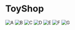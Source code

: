 # ToyShop
![A](https://lh3.googleusercontent.com/pw/AJFCJaUzL8WT02YNnF45acVbaAziWhi_slNjxKQleXI-WI11DdxBERakXoQ_d2_P87isDoxyEVq-IRJKdnlxCjevLyvwcAq3qOYEA2B62OnC1KRMY-x-UZRYpy6Vqvd7dqKqkopCDT-sQFpJHNZ_w6-APVC_1AA41_RCJjQ3qcbWFSslCudDBGvkaCzPo0ASlkuoP1MIrmn7p8F9MvgTjkzyJZAZF9ewGqXMuet1I7PwJ5EMGDCDXOKXoyU6vFuoPOngcrQEv7USu-FExqRXIJCKOxMBJSNSQNFCf1ZGKnoIM4QeK1ps4ecb9QOYabW1vHp2T1Mwy-W6N8rxL64oRFCfXJIZboUXeGlDmtz6ijeK8O2QfI6TgQcgw8LctuSs7NpIeXTNeLzDWqY8LXge8wcWdl-rCFWNqlxCM_qQtBD0vWnIjtBlgsJFCs1Y2AkUX_jsoKgpz9OlqVDjEzxKiEurG3rwhURk8Lyb_mz_eMijFYo3ftv_WzIj70lBgZ1KblvBlO2cpmHjYU_ojmMbJz7NIfcLNuDggYzaQcFE190JonUDWKAr9csquwuiXQ1R5Nf5fODm7Zxp4qtYMyyys3N0z_JWldoSgS9fAvOWF9-p_p4vJBAmZ5eTE_JsuRgwcWzRRo0EtrFgzeTRUchym_IXkAIOThk3z-HX-zW2SptRoXWf6onanBYg362pB3ZaoTHfZbZLl3pyv3IWfyHfWTQdx5gXUpyGF2197ZEdYHF_7zVgeBbuqOdYe04Ew1jnBuM5v_BQphFOtDfJn8jL45l04UFqtsxm05H5y7PNuMl6SOnGT8mC8msPHNyrv09UEHuoGoUSYUSb9qnvqfdqOl2fCo5hj91gr4e0JdUz3yl4-8YZslSiAGhSEgETc3lbTtpNk922EiE75ZdjRAwzzbcKZe6RSeKhxDSxKDdj91k_Q9MrZy92dkKhThXoWfoU=w752-h857-s-no?authuser=0)
![B](https://lh3.googleusercontent.com/pw/AJFCJaUCxM_eoG9Oz_1cwoFm6qFbjUggDhoy2LOioh9TlmZVnHzINRyax_ItfN4m-HCcXeV7mVQXGB0n4bczVdhUpEfgHkxNYrWUdn92uSxiYfNFO5gitl4WgQ0bDeBMArEhKo84M9zAvKCVcw8yTW2Baqfu6QZu1YRbJjNtfpD9o5krJ5XcYYqC5kGVB357x4mt1jV1azCHxESccL40F5jvP-f-VhiBh-Qr57YKdZHbgn9ho61xMncXWlktvPO_qF7abpUEWTPeQQ_R5uiyFpbXpQaXFTuOKa16j8Xcn4KBfoegalgdm7ARHpx2ZiHrboKKeufBEpxowIDfRpYC6xvL04232omQoxzrBQhFMq64HddZ9nB33uYQc-HH6__4JOd_XXasbghUXCKZrLgKK0-l29fdrll9Cnm-ZgdBV79rNbnBylLU7hi4NbUTXQXWS2NWmXNQOAZJEsgTrU4y4sg0WlpuCknil6y30oDBm6MSoZIpAfD-Yo6_YncSPY79XjgJwEZFhEHceYQn_rWrmdkABxG0qsnzfiEeL51poxPGRgKEUuuCW_x8wLDD4emUfD_sRDKSWJty1L9CQXLU740ewyZnBuWBqI1wLACvuYLAsNTMxkwIgr6nVriWferGAnKHboUQgvJ4gkwMihX3rsazcbGFsFsQYzj7vzys4IDvcl5wAM5jAeR1P2v-fOWrFZC6Pc75eiIEwCUy2mp1IZRiUjUtk6Xkg6lgJqvgRLRrqoEsqSgmScpAyUE4jGW9dUz8Xl6U4YEAEIfBCfq6r7io1nbBDKB42WNkCub1S9hDWnwe8oCNO8QMtCJdcpAADYeQ5l-5O35Ultjh9pTODBLJ-Uxd_DnSALkPJMab-oheN0QWpbaH_zfsfXWO-erUzVcmA5pd01j5ecAPe31469nKtZtl8lHVFVVbTq5CxwSEzuXd1lgRMQ5W3PZVdt5E=w1080-h583-s-no?authuser=0)
![C](https://lh3.googleusercontent.com/pw/AJFCJaUruh3NrpN18gSFH9_0pbWImS1IHO1bLlQ1RDm79k0NUBYl9KlHtFx5Ogd2ohgyIQz9xtjRn42MFW96x_VF2H2Ew4lDwcSecmeFoTvjQt3JKEr-FEWItJDH_vgrzDZXKblXoyYWJl3_W9PuP8Ifl5Dc_mPOnQjKsNMxib6xhHP1z0GgGP4nC_Zc1X2GunWK2k3wlFQIhR_G6Sd_3Y55Q-yYNQAtskM1b3RrDT6Wu8dq8SN6EovAiuzqGd63-N5DxV6OJYuDfVQx-B2EdBrQoeq6kEminLZ411SLwdVnj5EefQQVnaqjXrDzSoIs6gWTiEWEQYmZS1bWyzIouto8vFLqYKIpn2m0khU11ajLjriTzJ1TBUcOAg1kh5dfTs_fMcu8ksiCKKM8G29Pkc4m1_mYfdlrYiEQSnGvc7ezoggYgUSeb21QFeONg-y7RerbS23xQa4Fdp_u2dNEQhSemskvA79a6F2YpXpOwhW0X-2C3wD7mgMbF5NjHXwaNoZoyWBp5ft99JrlzXT5f8Y_qnqxp9_wvXqJheV8TYd5cg_oxmHaNj_H5pY8yjtJk5_jgpd4aPH8gomuM2C5NIPG9h-Ro3cHyGrMUHT_VYUM905UZV9GzGx6D6uP5Mqy1oIFa30xYx3EdJ909jtW5JEH-FamaOBEqYpgiWTsekNQrntWcpQxRSq68B8NZMqCYM9C3MgNvmykmgGlR9PUg5g3vkg3JaSvxrhvCB0Ke-1WkqkbotdMbWyIUV3q88FzAJOpvWLtvKJli3MoBWVrDEl_R02WmhYD_FOPR87wUZBfvTFETl4gJNG3otImKvcqTOJNgj3hStGF4g3YdJFbHpJC27snfKzQ8zsGU85MdBPWPY-bRcAD4vCYYrkIaJ6gTr9x8mjZGSgsR9tdbjvpWkS1xIe3j-5_jzPvOhrQlOdWP-rdAFvekd4QUPLuW4xu=w763-h761-s-no?authuser=0)
![D](https://lh3.googleusercontent.com/pw/AJFCJaWmfQcWdMgA_5hiXbyi4zOD5tu6pX6c02NeHlD0b6RWXIFDbFtgJdsFnGtmzksUq81LvxlqCwpz4HeIInzdVu3QMsbpI117ry_7II4RAylBMyFcOxTbBl3HtPv5xwfF5YbM8UDkKnOa-ZfNafdeUr23ikZoDr-kXIIpll7g678dVvrmUBjjkk-dJeZ5jFl-2ul1w_GbtadYXlRZdiKw24xvHt52bDT1C6u0dbNe0C6kz3kH4BzYqjPX4IWta1uTLKV6zqkWfdhsD0LXhXIrHzz3IxOyI2Qe3gsxvwECEaGTLGWmx18D2HFZ41BmWhEs0yEncU-ws8jASb8n2AErTluxWjoVNElg8rI-kGVL1JWFGOCeOzx6sOh3uL0Nf8hoGBuGT63bjxOavMJR3HYBYmICHzhTT2k4PJUjxr3YchTpve69KVeBCfYwAoF878rg5mZa4jLshtj-nxCmXn1QYGlCx-aLaP9mJy2TIv9Twus2bdUuJZqXO_MQYCld0eGHgKNHKUWUd-YV3DaNUzWcUzfZ4gkghR7aYADyrtIqXO4f2CBOk31g6hnP0flKKe99Wukaqqt4BXyqM5h6ySS-rY0PZXJ6rLvOisUbGy-mTWursNYc_CE0Nxz1mLZR3gyKUrT8McjoLuF232CX51TrDosq5Iwf9geCOhUl58rnmTPLXfILkBe0ZDo-bSoKrcDmWkzjRwMYxgNNY7DK0WIlE9WjDuqc3OrxFv0W_xCqWYqMFG6ZUoplQVpfg7yKtFtnqXzatyZY76031DLVGM-_S0gsikxXtm5ivyU9L1CDPAaYD0OPzQM16PGjc4Xzj1ca9HYJHJREcqLi6psXzfIW5xTJRcUdxEp94Y60JKwMqsH42uGKwXPgw4ihFhCsIbcn5PZv4HFyuMBlbXZ0W9RhvQKd8Ky8Aw2BSpSfwY8g9s6GAHrt9SCZ7s07xXhQ=w1080-h590-s-no?authuser=0)
![E](https://lh3.googleusercontent.com/pw/AJFCJaXFQBJrwpxJ3pYCgf30qxBav_L9Wr4P8s3T4fYFYeN2YdrI0fb0tUlXcAZmG9BbGx0p8YoBo_7XpTSgN1Dxz71TWkre5OZmY9m4r7yAIY8QZsW3XydDrFCO3_BLDaX3EoqUS9NGfiwhxnyWgED6nlv_w-opqeJR222xmtFlwn_foB6pumx-UUgQDTm6o1mCPKJ2hbHLtSOLfuN4qyaaryLvmfrAKlXA9ES_f1v3rhVyK6an5SOGOtdjzFMC9FDllgIZddAu5iuMaHpmJLn93FlJr-0W0qiERY-WryMOrM6EHlaphwuyWmr5yEByappaZwRmlz2QB-bQvwkMQtXkbgFYjuCXvovayDNQYVKsEMMscR1kxSwOiy9AEIKw92BRHviNj723Ckh4zTg6E9jauhJj7wsQAtiCedDC7F7EYcdQB0MvXw65omgigbYm0tKJfxk5jqatTvXu9YV9wZlXw0DBd-Hs5-UnNZesZEm-xn7kN2FTfwaZvNQDDycox8nezzfNHFLWTnjAXMF73KDsQfJ2eUWHnxmJa8GmLhXDp4KxbsoiQtpPY6sMzwtcnSE08aKErk7naSWvqnH5tpZoKzs7PrmULrdS9jjgIctr0h5-ugfBB3uJTHWmf91k_FSruQK-IPviklmTofNrvN2OAM2vVXsqrCTsQ3lRtzpOxk_Od4sfKAtIX7AFcozf7zZ-zmWsKqC0AQX2JQQbVgor_R6z9dVdGCGe9VVu5KDJirL1ddB-C0f7pgEp41onAROY57Lr_tB88y88_ur2mdDmWsukt-gh3uxJlKAAJ2zpzaFsdyweCwi1KOlzSEp5aTJ__D-5nfKY0W3TiUjA6ijYryr6CXkCqZLU1n201OXOhl_Fjg_JnVIcIqfjEYrZ6hRTabeHXpP5ENGyh0WyqvduALFMiFUkdJiCwFF3Lfuc48_1IkPkqJf6hCvo8ZnZ=w1080-h587-s-no?authuser=0)
![F](https://lh3.googleusercontent.com/pw/AJFCJaWonpYXXRJ0Sxvy9I7yE2iWxOs_MJ5jEXxvNnwuKcJogItA-zCftmZOkL7WeNyPhgVHX4sHQlfIBSxByYrXMjGaIFeVWyLiMNjso2m9T5Sf9Dx4s76_3IDx-EJbUAFL4CXtp-JbI2RehtU_iPzbsHFZtk2tQOUY6MXnT2u6VARMu6AEsOaMmXAfFfjhxmcQvzD6CIVCEDjDhigzruTzn6tb2fVschQaJoPm_knuw2vdq2hphx-eAZGPgkz_dxduPD7EowujXfp-hV5iob0DAmj4TLaA5bKOtDpiERvi4Zrc14ems2-LKNf2nGKCqD7E1Ebok7YcH5YpR1ZP8suuqmzlR1VLU9hsna6UCLm7Z2hx0kS2GwWRoXr7_mkoEGNdxkloqoEJpLcyLUx3xz8IOXICpZhiALdrCuK1uC6Fq1zDIiKplG1k-59mejk5NOhT1S97SAzxVY3RGLQmojlIo5bsT6cu43Stam4KrhIVHJ28azjUB9W7v4oRfyFewyW-NkFPP0Ch_delvF2m_028Z804cyIEKgYDxawlQXocOvGdQwM1iCRdsFJb7AAFUCKhXt7VbPZnvlo3o3POq6oUGElw7YCDT5mMBPXF1P0VVaemTHBcWaf6L-s1exTK5wrqh3kLKhKQla14M-SbTviPyJgwT7wxcZV_HRQCTnWirovKLFTPgaRu9JAS0SfnOmY0DGGj-f5Yh0CTDkeXqM5x1WEmSq2-llrL6OgWTvR5KZ5skI9KViGhLxyP4jSCkmAojbcpZFGFl53bT8F2v5vKa6kilE5j3bSyJdMygunQX71B3c0Egh0-34UaRINBRexrIpGtjnlfDPdq95bXxlWLVF5OabinAMKUpWABt3k7cARprUgSuRsv1ReqOEKJItrOT54fY1lwStUwkeFeOv34pyqH-WLJpgR9u85zHt2XKynpVx6SM8DNdOv48H15=w1080-h582-s-no?authuser=0)
![G](https://lh3.googleusercontent.com/pw/AJFCJaU5r3edALeAle3PMSReDzeO7dsembUtFinOEutOFqc81deK2NfMladRgf8wBO_HSi-5f6w41PrTPb84SMYIkptHGfhckzFnwshMPMnau7HHtMlbisNerbMPTmXbxueXbs3U-KmSuIVYxQjZUgBfoc7ju3aDmdXK3kJINUvtyIvpxBqLDGwTl3wHVW6XyJDzbp1PV7X_jWm__9lkk23UNaJ72Zq1qln_G_hsDp0eEX7iWAqphPEhQFBlcZLwGKSWeefJ0SeYH5p1cyXBvqEFxESJ3NgBYXzXNibOoRXVJD6Ps2vWtbrkB36vMmrh6oyB7xXPfkRunJ8axYCrDWbKkNBrxT_fyiLqXhAfNAtwfG1kCo61WoVZHNUbtMecG0o0pRNYKgqChbttCu0yZeO-LD-JFcgVRrO2oKVHAXK-k6P-ce_8gQin_moHGaUnW7oAWwXk5YYCkyUatS_ge_-RXcDlTDTTN9SbeF-wzKobsFaic4L3d-i5MPNoJpP_3fKQKVZB6l1ySnQrmpfeDtinZ4mMMxOMFHC7h0xsoXCjouAON-ASIUXsWRDoJbJ5yiy4Ws8HLn6yCOBDm6-gBUYstESzOWDBvLhC1ZIBfS3gx4Tz4hYcdm5HKGrR-uSEDTk1LEEeUn-LMKOHX5emXaMLHlDWzLLccD_dkpRZHHViylwvlj-TU6yk0NrrDTrlXamcsWGIfn_1RejAgESC8NaeNkWth8QW10gOV1_2OsHPo4Kup8GPFvxryB7REN20-CRutJhNFdhcpEu26PYwbOltDoxoPMLtDjVRFcYAedQENhxmSI3UcxHQoSrtLfjWOY7m5bBadu33wN6_mv3mq5McO60nbGlBvrmntvyFUW0NjQX9hdwQPor0i7FWJnaG4GcvbQNJNlwdfyf9cBb8Q_pVwai5bsNtYksamKyI7rYfMRc2y2yTa1JGV9_ktK_7=w1080-h585-s-no?authuser=0)
